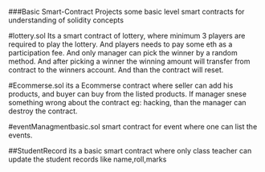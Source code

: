 ###Basic Smart-Contract Projects
some basic level smart contracts for understanding of solidity concepts

#lottery.sol
Its a smart contract of lottery, where minimum 3 players are required to play the lottery. And players needs to pay some eth as a participation fee. And only manager can pick the winner by a random method. And  after picking a winner the winning amount will transfer from contract  to the winners account. And than the contract will reset.

#Ecommerse.sol
its a Ecommerse contract where seller can add his products, and buyer can buy from the listed products. If manager snese something wrong about the contract eg: hacking, than the manager can destroy the contract.

#eventManagmentbasic.sol
smart contract for event where one can list the events.

##StudentRecord
its a basic smart contract where only class teacher can update the student records like name,roll,marks 
